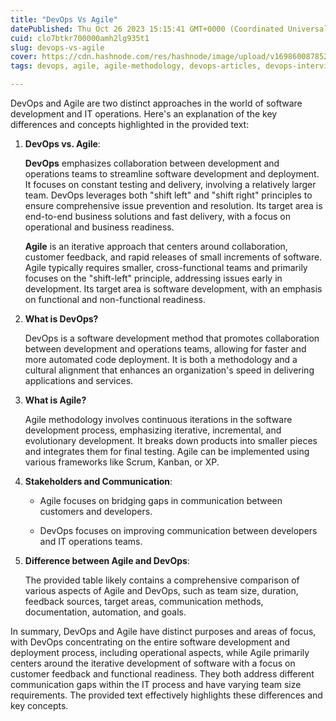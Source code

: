```yaml
---
title: "DevOps Vs Agile"
datePublished: Thu Oct 26 2023 15:15:41 GMT+0000 (Coordinated Universal Time)
cuid: clo7btkr700000amh2lg935t1
slug: devops-vs-agile
cover: https://cdn.hashnode.com/res/hashnode/image/upload/v1698600878525/46178e36-758d-4d51-9cf6-ed017e03e7fb.png
tags: devops, agile, agile-methodology, devops-articles, devops-interview-questions-and-answers

---
```


DevOps and Agile are two distinct approaches in the world of software development and IT operations. Here's an explanation of the key differences and concepts highlighted in the provided text:

1. **DevOps vs. Agile**:
    
    **DevOps** emphasizes collaboration between development and operations teams to streamline software development and deployment. It focuses on constant testing and delivery, involving a relatively larger team. DevOps leverages both "shift left" and "shift right" principles to ensure comprehensive issue prevention and resolution. Its target area is end-to-end business solutions and fast delivery, with a focus on operational and business readiness.
    
    **Agile** is an iterative approach that centers around collaboration, customer feedback, and rapid releases of small increments of software. Agile typically requires smaller, cross-functional teams and primarily focuses on the "shift-left" principle, addressing issues early in development. Its target area is software development, with an emphasis on functional and non-functional readiness.
    
2. **What is DevOps?**
    
    DevOps is a software development method that promotes collaboration between development and operations teams, allowing for faster and more automated code deployment. It is both a methodology and a cultural alignment that enhances an organization's speed in delivering applications and services.
    
3. **What is Agile?**
    
    Agile methodology involves continuous iterations in the software development process, emphasizing iterative, incremental, and evolutionary development. It breaks down products into smaller pieces and integrates them for final testing. Agile can be implemented using various frameworks like Scrum, Kanban, or XP.
    
4. **Stakeholders and Communication**:
    
    * Agile focuses on bridging gaps in communication between customers and developers.
        
    * DevOps focuses on improving communication between developers and IT operations teams.
        
5. **Difference between Agile and DevOps**:
    
    The provided table likely contains a comprehensive comparison of various aspects of Agile and DevOps, such as team size, duration, feedback sources, target areas, communication methods, documentation, automation, and goals.
    

In summary, DevOps and Agile have distinct purposes and areas of focus, with DevOps concentrating on the entire software development and deployment process, including operational aspects, while Agile primarily centers around the iterative development of software with a focus on customer feedback and functional readiness. They both address different communication gaps within the IT process and have varying team size requirements. The provided text effectively highlights these differences and key concepts.